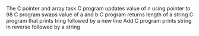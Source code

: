 The C pointer and array task
C program updates value of n using pointer to 98
C program swaps value of a and b
C program returns length of a string
C program that prints tring followed by a new line
Add C program prints string in reverse followed by a string
